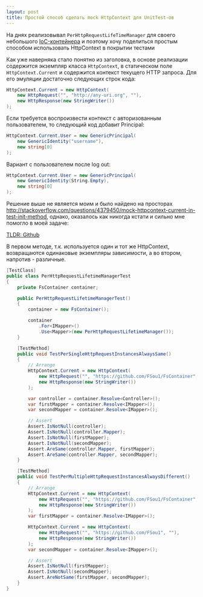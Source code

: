 ```yaml
---
layout: post
title: Простой способ сделать mock HttpContext для UnitTest-ов
---
```


На днях реализовывал `PerHttpRequestLifeTimeManager` для своего небольшого [IoC-контейнера](https://github.com/FSou1/FsContainer) и поэтому хочу поделиться простым способом использовать HttpContext в покрытии тестами

Как уже наверняка стало понятно из заголовка, в основе реализации содержится экземпляр класса `HttpContext`, в статическом поле `HttpContext.Current` и содержится контекст текущего HTTP запроса. Для его эмуляции достаточно следующих строк кода:

```c#
HttpContext.Current = new HttpContext(
    new HttpRequest("", "http://any-uri.org", ""),
    new HttpResponse(new StringWriter())
);
```

Если требуется воспроизвести контекст с авторизованным пользователем, то следующий код добавит Principal:

```c#
HttpContext.Current.User = new GenericPrincipal(
    new GenericIdentity("username"),
    new string[0]
);
```

Вариант с пользователем после log out:

```c#
HttpContext.Current.User = new GenericPrincipal(
    new GenericIdentity(String.Empty),
    new string[0]
);
```

Решение выше не является моим и было найдено на просторах http://stackoverflow.com/questions/4379450/mock-httpcontext-current-in-test-init-method, однако, оказалось как никогда кстати и сильно мне помогло в моей задаче:

[TLDR: Github](https://github.com/FSou1/FsContainer/blob/master/Fs.Container.Web.Test/PerHttpRequestLifetimeManagerTest.cs)

В первом методе, т.к. используется один и тот же HttpContext, возвращаются одинаковые экземпляры зависимости, а во втором, напротив - различные.

```c#
[TestClass]
public class PerHttpRequestLifetimeManagerTest
{
    private FsContainer container;

    public PerHttpRequestLifetimeManagerTest()
    {
        container = new FsContainer();

        container
            .For<IMapper>()
            .Use<Mapper>(new PerHttpRequestLifetimeManager());
    }

    [TestMethod]
    public void TestPerSingleHttpRequestInstancesAlwaysSame()
    {
        // Arrange
        HttpContext.Current = new HttpContext(
            new HttpRequest("", "https://github.com/FSou1/FsContainer", ""),
            new HttpResponse(new StringWriter())
        );

        var controller = container.Resolve<Controller>();
        var firstMapper = container.Resolve<IMapper>();
        var secondMapper = container.Resolve<IMapper>();

        // Assert
        Assert.IsNotNull(controller);
        Assert.IsNotNull(controller.Mapper);
        Assert.IsNotNull(firstMapper);
        Assert.IsNotNull(secondMapper);
        Assert.AreSame(controller.Mapper, firstMapper);
        Assert.AreSame(controller.Mapper, secondMapper);
    }

    [TestMethod]
    public void TestPerMultipleHttpRequestInstancesAlwaysDifferent()
    {
        // Arrange
        HttpContext.Current = new HttpContext(
            new HttpRequest("", "https://github.com/FSou1/FsContainer", ""),
            new HttpResponse(new StringWriter())
        );
        var firstMapper = container.Resolve<IMapper>();

        HttpContext.Current = new HttpContext(
            new HttpRequest("", "https://github.com/FSou1", ""),
            new HttpResponse(new StringWriter())
        );
        var secondMapper = container.Resolve<IMapper>();

        // Assert
        Assert.IsNotNull(firstMapper);
        Assert.IsNotNull(secondMapper);
        Assert.AreNotSame(firstMapper, secondMapper);
    }
}
```